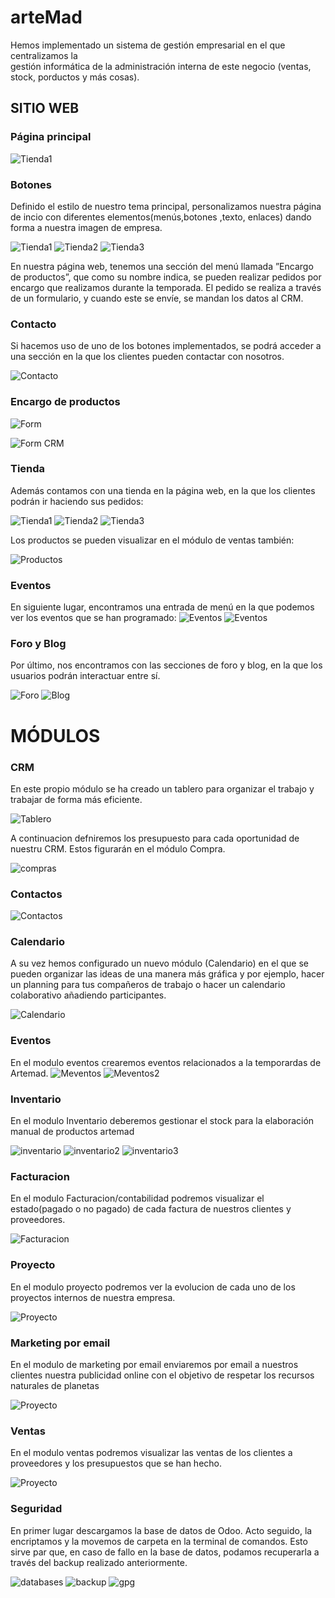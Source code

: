 # arteMad 
Hemos implementado un sistema de gestión empresarial en el que centralizamos la  
gestión informática de la administración interna de este negocio
(ventas, stock, porductos y más cosas).

## SITIO WEB 

### Página principal


![Tienda1](Imagenes%20README/main_page.png)

### Botones
Definido el estilo de nuestro tema principal, personalizamos nuestra página de incio con diferentes elementos(menús,botones ,texto, enlaces) dando forma a nuestra imagen de empresa.

![Tienda1](Imagenes%20README/boton1.png)
![Tienda2](Imagenes%20README/boton_css.png)
![Tienda3](Imagenes%20README/boton_js.png)

En nuestra página web, tenemos una sección del menú llamada ”Encargo de productos”, que como su nombre indica, se pueden realizar pedidos por encargo que realizamos durante la temporada. 
El pedido se realiza a través de un formulario, y cuando este se envíe, se mandan los datos al CRM. 

### Contacto 
Si hacemos uso de uno de los botones implementados, se podrá acceder a una sección en la que los clientes pueden contactar con nosotros. 

![Contacto](Imagenes%20README/contacto.png)

### Encargo de productos
![Form](Imagenes%20README/encargo_productos.png)

![Form CRM](Imagenes%20README/crm_form.png)

### Tienda
Además contamos con una tienda en la página web, en la que los clientes podrán ir haciendo sus pedidos: 

![Tienda1](Imagenes%20README/tienda1.png)
![Tienda2](Imagenes%20README/tienda3.png)
![Tienda3](Imagenes%20README/tienda4.png)

Los productos se pueden visualizar en el módulo de ventas también:

![Productos](Imagenes%20README/productos.png)

### Eventos 
En siguiente lugar, encontramos una entrada de menú en la que podemos ver los eventos que se han programado:
![Eventos](Imagenes%20README/eventos_web.png)
![Eventos](Imagenes%20README/eventos_web2.png)

### Foro y Blog 
Por último, nos encontramos con las secciones de foro y blog, en la que los usuarios podrán interactuar entre sí. 

![Foro](Imagenes%20README/foro.png)
![Blog](Imagenes%20README/blog.png)

# MÓDULOS
###  CRM

En este propio módulo se ha creado un tablero para organizar el trabajo y trabajar de forma más eficiente.

![Tablero](Imagenes%20README/crm_tablero.png)

A continuacion defniremos los presupuesto para cada oportunidad de nuestru CRM. Estos figurarán en el módulo Compra.

![compras](Imagenes%20README/compra.png)

### Contactos
![Contactos](Imagenes%20README/contactos.png)

### Calendario
A su vez hemos configurado un nuevo módulo (Calendario) en el que se pueden organizar las ideas de una manera más gráfica y por ejemplo, hacer un planning para tus compañeros de trabajo o hacer un calendario colaborativo añadiendo participantes.


![Calendario](Imagenes%20README/calendario.png)



### Eventos

En el modulo eventos crearemos eventos relacionados a la temporardas de Artemad.
![Meventos](Imagenes%20README/eventos.png)
![Meventos2](Imagenes%20README/eventos1.png)

### Inventario

En el modulo Inventario deberemos gestionar el stock para la elaboración manual de productos artemad

![inventario](Imagenes%20README/inventario1.png)
![inventario2](Imagenes%20README/inventario2.png)
![inventario3](Imagenes%20README/inventario3.png)

### Facturacion

En el modulo Facturacion/contabilidad podremos visualizar el estado(pagado o no pagado) de cada factura de nuestros clientes y proveedores.

![Facturacion](Imagenes%20README/conta.png)

### Proyecto
En el modulo proyecto podremos ver la evolucion de cada uno de los proyectos internos de nuestra empresa.

![Proyecto](Imagenes%20README/proyecto_Artemad.png)

### Marketing por email
En el modulo de marketing por email enviaremos por email a nuestros clientes nuestra publicidad online con el objetivo de respetar los recursos naturales de planetas

![Proyecto](Imagenes%20README/marketing_email.png)

### Ventas
En el modulo ventas podremos visualizar las ventas de los clientes a proveedores y los presupuestos que se han hecho.

![Proyecto](Imagenes%20README/ventas.png)

### Seguridad
En primer lugar descargamos la base de datos de Odoo. Acto seguido, la encriptamos y la movemos de carpeta en la terminal de comandos. Esto sirve par que, en caso de fallo en la base de datos, podamos recuperarla a través del backup realizado anteriormente.

![databases](Imagenes%20README/manage_database.png)
![backup](Imagenes%20README/backup_database.png)
![gpg](Imagenes%20README/gpg_database.png)



